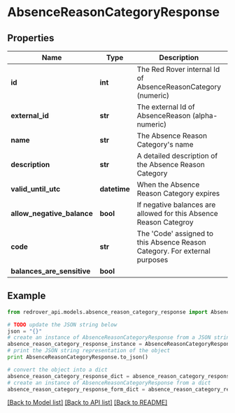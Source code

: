 # AbsenceReasonCategoryResponse


## Properties
Name | Type | Description | Notes
------------ | ------------- | ------------- | -------------
**id** | **int** | The Red Rover internal Id of AbsenceReasonCategory (numeric) | [optional] 
**external_id** | **str** | The external Id of AbsenceReason (alpha-numeric) | [optional] 
**name** | **str** | The Absence Reason Category&#39;s name | [optional] 
**description** | **str** | A detailed description of the Absence Reason Category | [optional] 
**valid_until_utc** | **datetime** | When the Absence Reason Category expires | [optional] 
**allow_negative_balance** | **bool** | If negative balances are allowed for this Absence Reason Categroy | [optional] 
**code** | **str** | The &#39;Code&#39; assigned to this Absence Reason Category. For external purposes | [optional] 
**balances_are_sensitive** | **bool** |  | [optional] 

## Example

```python
from redrover_api.models.absence_reason_category_response import AbsenceReasonCategoryResponse

# TODO update the JSON string below
json = "{}"
# create an instance of AbsenceReasonCategoryResponse from a JSON string
absence_reason_category_response_instance = AbsenceReasonCategoryResponse.from_json(json)
# print the JSON string representation of the object
print AbsenceReasonCategoryResponse.to_json()

# convert the object into a dict
absence_reason_category_response_dict = absence_reason_category_response_instance.to_dict()
# create an instance of AbsenceReasonCategoryResponse from a dict
absence_reason_category_response_form_dict = absence_reason_category_response.from_dict(absence_reason_category_response_dict)
```
[[Back to Model list]](../README.md#documentation-for-models) [[Back to API list]](../README.md#documentation-for-api-endpoints) [[Back to README]](../README.md)


